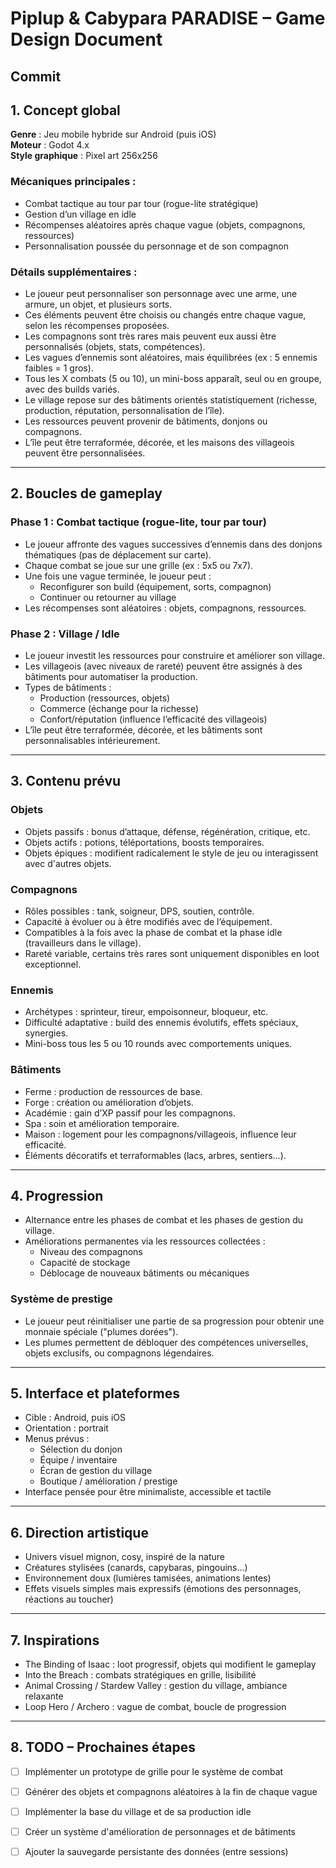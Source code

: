# Piplup & Cabypara PARADISE – Game Design Document
Commit
---

## 1. Concept global

**Genre** : Jeu mobile hybride sur Android (puis iOS)  
**Moteur** : Godot 4.x  
**Style graphique** : Pixel art 256x256

### Mécaniques principales :
- Combat tactique au tour par tour (rogue-lite stratégique)
- Gestion d’un village en idle
- Récompenses aléatoires après chaque vague (objets, compagnons, ressources)
- Personnalisation poussée du personnage et de son compagnon

### Détails supplémentaires :
- Le joueur peut personnaliser son personnage avec une arme, une armure, un objet, et plusieurs sorts.
- Ces éléments peuvent être choisis ou changés entre chaque vague, selon les récompenses proposées.
- Les compagnons sont très rares mais peuvent eux aussi être personnalisés (objets, stats, compétences).
- Les vagues d’ennemis sont aléatoires, mais équilibrées (ex : 5 ennemis faibles = 1 gros).
- Tous les X combats (5 ou 10), un mini-boss apparaît, seul ou en groupe, avec des builds variés.
- Le village repose sur des bâtiments orientés statistiquement (richesse, production, réputation, personnalisation de l’île).
- Les ressources peuvent provenir de bâtiments, donjons ou compagnons.
- L’île peut être terraformée, décorée, et les maisons des villageois peuvent être personnalisées.

---

## 2. Boucles de gameplay

### Phase 1 : Combat tactique (rogue-lite, tour par tour)

- Le joueur affronte des vagues successives d’ennemis dans des donjons thématiques (pas de déplacement sur carte).
- Chaque combat se joue sur une grille (ex : 5x5 ou 7x7).
- Une fois une vague terminée, le joueur peut :
  - Reconfigurer son build (équipement, sorts, compagnon)
  - Continuer ou retourner au village
- Les récompenses sont aléatoires : objets, compagnons, ressources.

### Phase 2 : Village / Idle

- Le joueur investit les ressources pour construire et améliorer son village.
- Les villageois (avec niveaux de rareté) peuvent être assignés à des bâtiments pour automatiser la production.
- Types de bâtiments :
  - Production (ressources, objets)
  - Commerce (échange pour la richesse)
  - Confort/réputation (influence l’efficacité des villageois)
- L’île peut être terraformée, décorée, et les bâtiments sont personnalisables intérieurement.

---

## 3. Contenu prévu

### Objets
- Objets passifs : bonus d’attaque, défense, régénération, critique, etc.
- Objets actifs : potions, téléportations, boosts temporaires.
- Objets épiques : modifient radicalement le style de jeu ou interagissent avec d'autres objets.

### Compagnons
- Rôles possibles : tank, soigneur, DPS, soutien, contrôle.
- Capacité à évoluer ou à être modifiés avec de l’équipement.
- Compatibles à la fois avec la phase de combat et la phase idle (travailleurs dans le village).
- Rareté variable, certains très rares sont uniquement disponibles en loot exceptionnel.

### Ennemis
- Archétypes : sprinteur, tireur, empoisonneur, bloqueur, etc.
- Difficulté adaptative : build des ennemis évolutifs, effets spéciaux, synergies.
- Mini-boss tous les 5 ou 10 rounds avec comportements uniques.

### Bâtiments
- Ferme : production de ressources de base.
- Forge : création ou amélioration d’objets.
- Académie : gain d’XP passif pour les compagnons.
- Spa : soin et amélioration temporaire.
- Maison : logement pour les compagnons/villageois, influence leur efficacité.
- Éléments décoratifs et terraformables (lacs, arbres, sentiers…).

---

## 4. Progression

- Alternance entre les phases de combat et les phases de gestion du village.
- Améliorations permanentes via les ressources collectées :
  - Niveau des compagnons
  - Capacité de stockage
  - Déblocage de nouveaux bâtiments ou mécaniques

### Système de prestige
- Le joueur peut réinitialiser une partie de sa progression pour obtenir une monnaie spéciale ("plumes dorées").
- Les plumes permettent de débloquer des compétences universelles, objets exclusifs, ou compagnons légendaires.

---

## 5. Interface et plateformes

- Cible : Android, puis iOS
- Orientation : portrait
- Menus prévus :
  - Sélection du donjon
  - Équipe / inventaire
  - Écran de gestion du village
  - Boutique / amélioration / prestige
- Interface pensée pour être minimaliste, accessible et tactile

---

## 6. Direction artistique

- Univers visuel mignon, cosy, inspiré de la nature
- Créatures stylisées (canards, capybaras, pingouins…)
- Environnement doux (lumières tamisées, animations lentes)
- Effets visuels simples mais expressifs (émotions des personnages, réactions au toucher)

---

## 7. Inspirations

- The Binding of Isaac : loot progressif, objets qui modifient le gameplay
- Into the Breach : combats stratégiques en grille, lisibilité
- Animal Crossing / Stardew Valley : gestion du village, ambiance relaxante
- Loop Hero / Archero : vague de combat, boucle de progression

---

## 8. TODO – Prochaines étapes

- [ ] Implémenter un prototype de grille pour le système de combat
- [ ] Générer des objets et compagnons aléatoires à la fin de chaque vague
- [ ] Implémenter la base du village et de sa production idle
- [ ] Créer un système d'amélioration de personnages et de bâtiments
- [ ] Ajouter la sauvegarde persistante des données (entre sessions)

